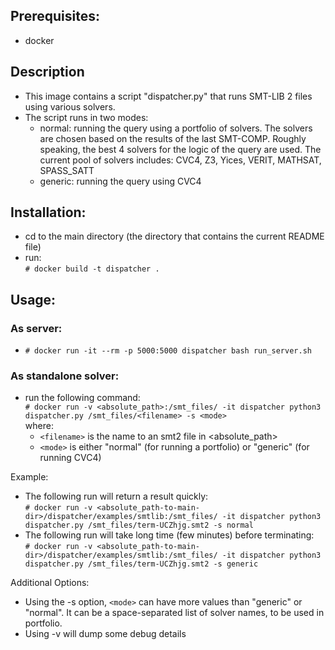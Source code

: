## Prerequisites: 
  - docker

## Description
  - This image contains a script "dispatcher.py" that runs SMT-LIB 2 files using various solvers.
  - The script runs in two modes:
    - normal: running the query using a portfolio of solvers. 
              The solvers are chosen based on the results
              of the last SMT-COMP.
              Roughly speaking, the best 4 solvers for the logic of the query are used.
              The current pool of solvers includes:
              CVC4, Z3, Yices, VERIT, MATHSAT, SPASS_SATT
    - generic: running the query using CVC4

## Installation:
  - cd to the main directory (the directory that contains the current README file)
  - run:  
    `# docker build -t dispatcher .`

## Usage:
### As server:
  - `# docker run -it --rm -p 5000:5000 dispatcher bash run_server.sh`

### As standalone solver:
  - run the following command:  
    `# docker run -v <absolute_path>:/smt_files/ -it dispatcher python3 dispatcher.py /smt_files/<filename> -s <mode>`  
    where:
      - `<filename>` is the name to an smt2 file in <absolute_path>
      - `<mode>` is either "normal" (for running a portfolio) or "generic" (for running CVC4)

Example:
  - The following run will return a result quickly:  
    `# docker run -v <absolute_path-to-main-dir>/dispatcher/examples/smtlib:/smt_files/ -it dispatcher python3 dispatcher.py /smt_files/term-UCZhjg.smt2 -s normal`  
  - The following run will take long time (few minutes) before terminating:  
    `# docker run -v <absolute_path-to-main-dir>/dispatcher/examples/smtlib:/smt_files/ -it dispatcher python3 dispatcher.py /smt_files/term-UCZhjg.smt2 -s generic`  

Additional Options:
- Using the -s option, `<mode>` can have more values than "generic" or "normal". 
  It can be a space-separated list of solver names, to be used in portfolio.
- Using -v will dump some debug details
